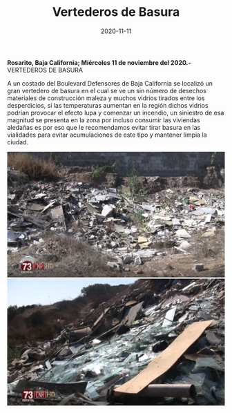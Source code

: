 ﻿---
layout: blog
title:  "Vertederos de Basura"
date:   2020-11-11  
categories: rosarito
permalink: /:categories/:title:output_ext
image: /img/cnr/basura.jpg
autor: 
---


**Rosarito, Baja California;  Miércoles 11 de noviembre del 2020.-** VERTEDEROS DE BASURA


A un costado del Boulevard Defensores de Baja California se localizó un gran vertedero de basura en el cual se ve un sin número de desechos materiales de construcción maleza y muchos vidrios tirados entre los desperdicios, si las temperaturas aumentan en la región dichos vidrios podrían provocar el efecto lupa y comenzar un incendio, un siniestro de esa magnitud se presenta en la zona por incluso consumir las viviendas aledañas es por eso que le recomendamos evitar tirar basura en las vialidades para evitar acumulaciones de este tipo y mantener limpia la ciudad.

<div id="carouselExampleSlidesOnly" class="carousel slide" data-ride="carousel">
  <div class="carousel-inner">
    <div class="carousel-item active">
       <img class="d-block w-100" src="/img/cnr/basura.jpg" loading="lazy"  alt="Vertederos de Basura">
    </div>
        <div class="carousel-item">
       <img class="d-block w-100" src="/img/cnr/basura-2.jpg" loading="lazy"  alt="Vertederos de Basura">
    </div>
  </div>
</div>
